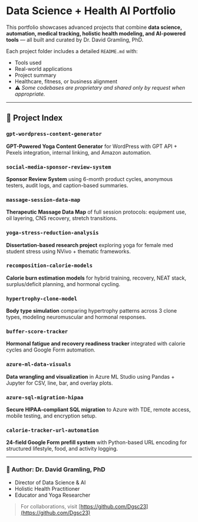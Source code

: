 # Data Science + Health AI Portfolio

This portfolio showcases advanced projects that combine **data science, automation, medical tracking, holistic health modeling, and AI-powered tools** — all built and curated by Dr. David Gramling, PhD.

Each project folder includes a detailed `README.md` with:
- Tools used
- Real-world applications
- Project summary
- Healthcare, fitness, or business alignment
- ⚠️ *Some codebases are proprietary and shared only by request when appropriate.*

---

## 📂 Project Index

### `gpt-wordpress-content-generator`
**GPT-Powered Yoga Content Generator** for WordPress with GPT API + Pexels integration, internal linking, and Amazon automation.

### `social-media-sponsor-review-system`
**Sponsor Review System** using 6-month product cycles, anonymous testers, audit logs, and caption-based summaries.

### `massage-session-data-map`
**Therapeutic Massage Data Map** of full session protocols: equipment use, oil layering, CNS recovery, stretch transitions.

### `yoga-stress-reduction-analysis`
**Dissertation-based research project** exploring yoga for female med student stress using NVivo + thematic frameworks.

### `recomposition-calorie-models`
**Calorie burn estimation models** for hybrid training, recovery, NEAT stack, surplus/deficit planning, and hormonal cycling.

### `hypertrophy-clone-model`
**Body type simulation** comparing hypertrophy patterns across 3 clone types, modeling neuromuscular and hormonal responses.

### `buffer-score-tracker`
**Hormonal fatigue and recovery readiness tracker** integrated with calorie cycles and Google Form automation.

### `azure-ml-data-visuals`
**Data wrangling and visualization** in Azure ML Studio using Pandas + Jupyter for CSV, line, bar, and overlay plots.

### `azure-sql-migration-hipaa`
**Secure HIPAA-compliant SQL migration** to Azure with TDE, remote access, mobile testing, and encryption setup.

### `calorie-tracker-url-automation`
**24-field Google Form prefill system** with Python-based URL encoding for structured lifestyle, food, and activity logging.

---

### 👤 Author: Dr. David Gramling, PhD
- Director of Data Science & AI
- Holistic Health Practitioner
- Educator and Yoga Researcher

> For collaborations, visit [https://github.com/Dgsc23](https://github.com/Dgsc23)
